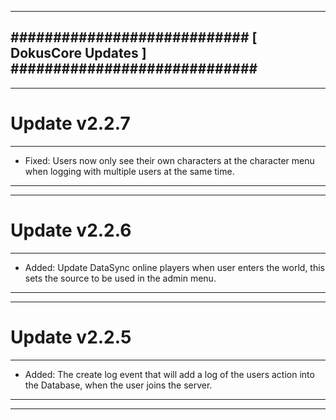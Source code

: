 --------------------------------------------------------------------------------
############################ [ DokusCore Updates ] #############################
--------------------------------------------------------------------------------
--------------------------------------------------------------------------------
# Update v2.2.7
--------------------------------------------------------------------------------
- Fixed: Users now only see their own characters at the character menu when
  logging with multiple users at the same time.
--------------------------------------------------------------------------------
--------------------------------------------------------------------------------
# Update v2.2.6
--------------------------------------------------------------------------------
- Added: Update DataSync online players when user enters the world, this sets
  the source to be used in the admin menu.
--------------------------------------------------------------------------------
--------------------------------------------------------------------------------
# Update v2.2.5
--------------------------------------------------------------------------------
- Added: The create log event that will add a log of the users action into the
  Database, when the user joins the server.
--------------------------------------------------------------------------------
--------------------------------------------------------------------------------
